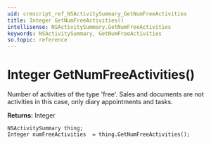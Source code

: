 ```yaml
---
uid: crmscript_ref_NSActivitySummary_GetNumFreeActivities
title: Integer GetNumFreeActivities()
intellisense: NSActivitySummary.GetNumFreeActivities
keywords: NSActivitySummary, GetNumFreeActivities
so.topic: reference
---
```


# Integer GetNumFreeActivities()

Number of activities of the type 'free'. Sales and documents are not activities in this case, only diary appointments and tasks.

**Returns:** Integer

```crmscript
NSActivitySummary thing;
Integer numFreeActivities  = thing.GetNumFreeActivities();
```

